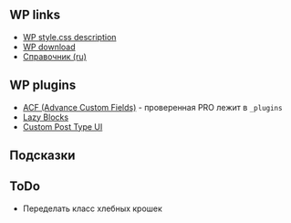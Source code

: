 ## WP links
- [WP style.css description](https://developer.wordpress.org/themes/basics/main-stylesheet-style-css/)
- [WP download](https://wordpress.org/download/)
- [Справочник (ru)](https://wp-kama.ru/)

## WP plugins
- [ACF (Advance Custom Fields)](https://www.advancedcustomfields.com/) - проверенная PRO лeжит в `_plugins`
- [Lazy Blocks](https://lazyblocks.com/)
- [Custom Post Type UI](https://wordpress.org/plugins/custom-post-type-ui/)

## Подсказки

## ToDo
- Переделать класс хлебных крошек
